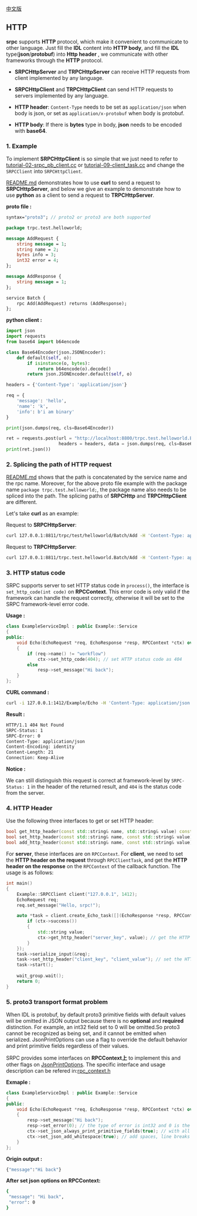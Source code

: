 [中文版](/docs/docs-07-http.md)

## HTTP 

**srpc** supports **HTTP** protocol, which make it convenient to communicate to other language. Just fill the **IDL** content into **HTTP body**, and fill the **IDL** type(**json**/**protobuf**) into **Http header** , we communicate with other frameworks through the **HTTP** protocol.

- **SRPCHttpServer** and **TRPCHttpServer** can receive HTTP requests from client implemented by any language.

- **SRPCHttpClient** and **TRPCHttpClient** can send HTTP requests to servers implemented by any language.

- **HTTP header**: `Content-Type` needs to be set as `application/json` when body is json, or set as `application/x-protobuf` when body is protobuf.

- **HTTP body**: If there is **bytes** type in body, **json** needs to be encoded with **base64**.

### 1. Example

To implement **SRPCHttpClient** is so simple that we just need to refer to [tutorial-02-srpc_pb_client.cc](https://github.com/sogou/srpc/blob/master/tutorial/tutorial-02-srpc_pb_client.cc) or [tutorial-09-client_task.cc](https://github.com/sogou/srpc/blob/master/tutorial/tutorial-09-client_task.cc) and change the `SRPCClient` into `SRPCHttpClient`.

[README.md](/docs/en/README.md#6-run) demonstrates how to use **curl** to send a request to **SRPCHttpServer**, and below we give an example to demonstrate how to use **python** as a client to send a request to **TRPCHttpServer**.


**proto file :**

```proto
syntax="proto3"; // proto2 or proto3 are both supported

package trpc.test.helloworld;

message AddRequest {
    string message = 1;
    string name = 2;
    bytes info = 3;
    int32 error = 4;
};

message AddResponse {
    string message = 1;
};

service Batch {
    rpc Add(AddRequest) returns (AddResponse);
};
```

**python client :**

```py
import json
import requests
from base64 import b64encode

class Base64Encoder(json.JSONEncoder):
    def default(self, o):
        if isinstance(o, bytes):
            return b64encode(o).decode()
        return json.JSONEncoder.default(self, o)

headers = {'Content-Type': 'application/json'}

req = {
    'message': 'hello',
    'name': 'k',
    'info': b'i am binary'
}

print(json.dumps(req, cls=Base64Encoder))

ret = requests.post(url = "http://localhost:8800/trpc.test.helloworld.Batch/Add",
                    headers = headers, data = json.dumps(req, cls=Base64Encoder))
print(ret.json())
```

### 2. Splicing the path of HTTP request

[README.md](/docs/en/README_cn.md#6-run) shows that the path is concatenated by the service name and the rpc name. Moreover, for the above proto file example with the package name `package trpc.test.helloworld;`, the package name also needs to be spliced into the path. The splicing paths of **SRPCHttp** and **TRPCHttpClient** are different. 

Let's take **curl** as an example:

Request to **SRPCHttpServer**:
```sh
curl 127.0.0.1:8811/trpc/test/helloworld/Batch/Add -H 'Content-Type: application/json' -d '{...}'
```

Request to **TRPCHttpServer**:
```sh
curl 127.0.0.1:8811/trpc.test.helloworld.Batch/Add -H 'Content-Type: application/json' -d '{...}'
```

### 3. HTTP status code

SRPC supports server to set HTTP status code in `process()`, the interface is `set_http_code(int code)` on **RPCContext**. This error code is only valid if the framework can handle the request correctly, otherwise it will be set to the SRPC framework-level error code.

**Usage :**

~~~cpp
class ExampleServiceImpl : public Example::Service
{
public:
    void Echo(EchoRequest *req, EchoResponse *resp, RPCContext *ctx) override
    {
        if (req->name() != "workflow")
            ctx->set_http_code(404); // set HTTP status code as 404
        else
            resp->set_message("Hi back");
    }
};
~~~

**CURL command :**

~~~sh
curl -i 127.0.0.1:1412/Example/Echo -H 'Content-Type: application/json' -d '{message:"from curl",name:"CURL"}'
~~~

**Result :**

~~~sh
HTTP/1.1 404 Not Found
SRPC-Status: 1
SRPC-Error: 0
Content-Type: application/json
Content-Encoding: identity
Content-Length: 21
Connection: Keep-Alive
~~~

**Notice :**

We can still distinguish this request is correct at framework-level by `SRPC-Status: 1` in the header of the returned result, and `404` is the status code from the server.

### 4. HTTP Header

Use the following three interfaces to get or set HTTP header:

~~~cpp
bool get_http_header(const std::string& name, std::string& value) const;
bool set_http_header(const std::string& name, const std::string& value);
bool add_http_header(const std::string& name, const std::string& value);
~~~

For **server**, these interfaces are on `RPCContext`.
For **client**, we need to set the **HTTP header on the request** through `RPCClientTask`, and get the **HTTP header on the response** on the `RPCContext` of the callback function. The usage is as follows:

~~~cpp
int main()
{
    Example::SRPCClient client("127.0.0.1", 1412);
    EchoRequest req;
    req.set_message("Hello, srpc!");

    auto *task = client.create_Echo_task([](EchoResponse *resp, RPCContext *ctx) {                                                                              
        if (ctx->success())
        {
            std::string value;
            ctx->get_http_header("server_key", value); // get the HTTP header on response
        }
    });
    task->serialize_input(&req);
    task->set_http_header("client_key", "client_value"); // set the HTTP headers on request
    task->start();
	
    wait_group.wait();
    return 0;
}
~~~

### 5. proto3 transport format problem

When IDL is protobuf, by default proto3 primitive fields with default values will be omitted in JSON output because there is no **optional** and **required** distinction. For example, an int32 field set to 0 will be omitted.So proto3 cannot be recognized as being set, and it cannot be emitted when serialized. JsonPrintOptions can use a flag to override the default behavior and print primitive fields regardless of their values.

SRPC provides some interfaces on **RPCContext上** to implement this and other flags on [JsonPrintOptions](https://developers.google.com/protocol-buffers/docs/reference/cpp/google.protobuf.util.json_util#JsonPrintOptions). The specific interface and usage description can be refered in:[rpc_context.h](/src/rpc_context.h)

**Exmaple :**

```cpp
class ExampleServiceImpl : public Example::Service
{
public:                                                                         
    void Echo(EchoRequest *req, EchoResponse *resp, RPCContext *ctx) override
    {
        resp->set_message("Hi back");
        resp->set_error(0); // the type of error is int32 and 0 is the default value of int32
        ctx->set_json_always_print_primitive_fields(true); // with all primitive fields
        ctx->set_json_add_whitespace(true); // add spaces, line breaks and indentation 
    }
};
```

**Origin output :**

```sh
{"message":"Hi back"}
```

**After set json options on RPCContext:**
```sh
{
 "message": "Hi back",
 "error": 0
}
```
